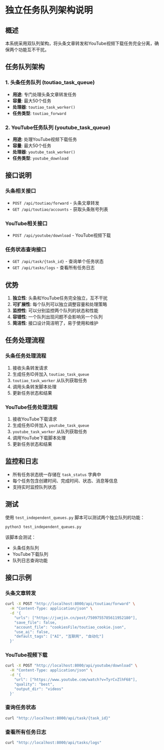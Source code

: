 # 独立任务队列架构说明

## 概述

本系统采用双队列架构，将头条文章转发和YouTube视频下载任务完全分离，确保两个功能互不干扰。

## 任务队列架构

### 1. 头条任务队列 (toutiao_task_queue)
- **用途**: 专门处理头条文章转发任务
- **容量**: 最大50个任务
- **处理器**: `toutiao_task_worker()`
- **任务类型**: `toutiao_forward`

### 2. YouTube任务队列 (youtube_task_queue)
- **用途**: 处理YouTube视频下载任务
- **容量**: 最大50个任务
- **处理器**: `youtube_task_worker()`
- **任务类型**: `youtube_download`

## 接口说明

### 头条相关接口
- `POST /api/toutiao/forward` - 头条文章转发
- `GET /api/toutiao/accounts` - 获取头条账号列表

### YouTube相关接口
- `POST /api/youtube/download` - YouTube视频下载

### 任务状态查询接口
- `GET /api/task/{task_id}` - 查询单个任务状态
- `GET /api/tasks/logs` - 查看所有任务日志

## 优势

1. **独立性**: 头条和YouTube任务完全独立，互不干扰
2. **可扩展性**: 每个队列可以独立调整容量和处理策略
3. **监控性**: 可以分别监控两个队列的状态和性能
4. **容错性**: 一个队列出现问题不会影响另一个队列
5. **简洁性**: 接口设计简洁明了，易于使用和维护

## 任务处理流程

### 头条任务处理流程
1. 接收头条转发请求
2. 生成任务ID并加入 `toutiao_task_queue`
3. `toutiao_task_worker` 从队列获取任务
4. 调用头条转发脚本处理
5. 更新任务状态和结果

### YouTube任务处理流程
1. 接收YouTube下载请求
2. 生成任务ID并加入 `youtube_task_queue`
3. `youtube_task_worker` 从队列获取任务
4. 调用YouTube下载脚本处理
5. 更新任务状态和结果

## 监控和日志

- 所有任务状态统一存储在 `task_status` 字典中
- 每个任务包含创建时间、完成时间、状态、消息等信息
- 支持实时监控队列状态

## 测试

使用 `test_independent_queues.py` 脚本可以测试两个独立队列的功能：

```bash
python3 test_independent_queues.py
```

该脚本会测试：
- 头条任务队列
- YouTube下载队列
- 队列日志查询功能

## 接口示例

### 头条文章转发
```bash
curl -X POST "http://localhost:8000/api/toutiao/forward" \
  -H "Content-Type: application/json" \
  -d '{
    "urls": ["https://juejin.cn/post/7509755785611952180"],
    "save_file": false,
    "account_file": "cookiesFile/toutiao_cookie.json",
    "use_ai": false,
    "default_tags": ["AI", "互联网", "自动化"]
  }'
```

### YouTube视频下载
```bash
curl -X POST "http://localhost:8000/api/youtube/download" \
  -H "Content-Type: application/json" \
  -d '{
    "url": ["https://www.youtube.com/watch?v=TyrCvZlhF68"],
    "quality": "best",
    "output_dir": "videos"
  }'
```

### 查询任务状态
```bash
curl "http://localhost:8000/api/task/{task_id}"
```

### 查看所有任务日志
```bash
curl "http://localhost:8000/api/tasks/logs"
``` 